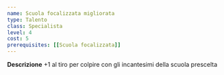 ```yaml
---
name: Scuola focalizzata migliorata
type: Talento
class: Specialista
level: 4
cost: 5
prerequisites: [[Scuola focalizzata]]
---
```


**Descrizione**
+1 al tiro per colpire con gli incantesimi della scuola prescelta